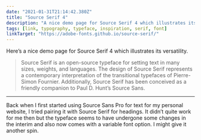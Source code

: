 ```yaml
---
date: "2021-01-31T21:14:42.380Z"
title: "Source Serif 4"
description: "A nice demo page for Source Serif 4 which illustrates its versatility"
tags: [link, typography, typeface, inspiration, serif, font]
linkTarget: "https://adobe-fonts.github.io/source-serif/"
---
```

Here’s a nice demo page for Source Serif 4 which illustrates its versatility.

> Source Serif is an open-source typeface for setting text in many sizes, weights, and languages. The design of Source Serif represents a contemporary interpretation of the transitional typefaces of Pierre-Simon Fournier. Additionally, Source Serif has been conceived as a friendly companion to Paul D. Hunt’s Source Sans.
---

Back when I first started using Source Sans Pro for text for my personal website, I tried pairing it with Source Serif for headings. It didn’t quite work for me then but the typeface seems to have undergone some changes in the interim and also now comes with a variable font option. I might give it another spin.
